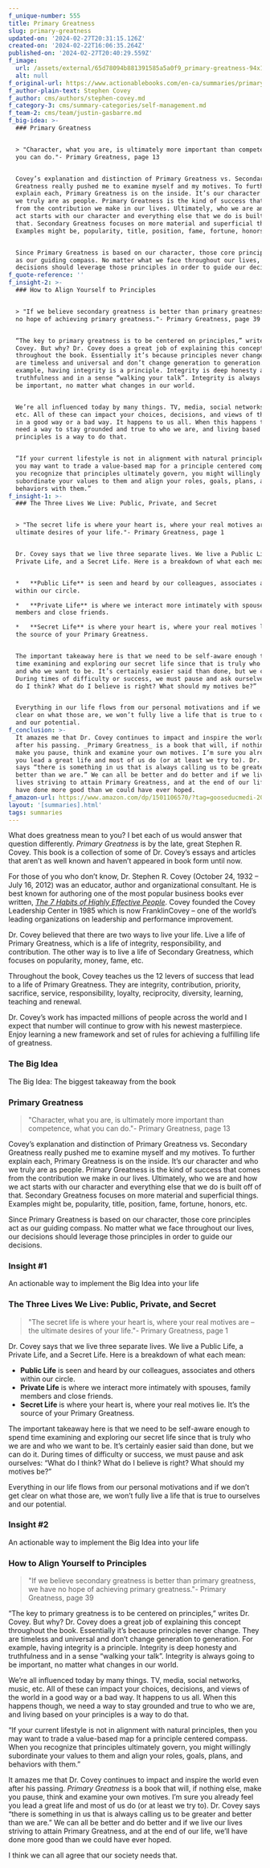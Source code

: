 ```yaml
---
f_unique-number: 555
title: Primary Greatness
slug: primary-greatness
updated-on: '2024-02-27T20:31:15.126Z'
created-on: '2024-02-22T16:06:35.264Z'
published-on: '2024-02-27T20:40:29.559Z'
f_image:
  url: /assets/external/65d78094b881391585a5a0f9_primary-greatness-94x144.jpeg
  alt: null
f_original-url: https://www.actionablebooks.com/en-ca/summaries/primary-greatness/
f_author-plain-text: Stephen Covey
f_author: cms/authors/stephen-covey.md
f_category-3: cms/summary-categories/self-management.md
f_team-2: cms/team/justin-gasbarre.md
f_big-idea: >-
  ### Primary Greatness


  > "Character, what you are, is ultimately more important than competence, what
  you can do."- Primary Greatness, page 13


  Covey’s explanation and distinction of Primary Greatness vs. Secondary
  Greatness really pushed me to examine myself and my motives. To further
  explain each, Primary Greatness is on the inside. It’s our character and who
  we truly are as people. Primary Greatness is the kind of success that comes
  from the contribution we make in our lives. Ultimately, who we are and how we
  act starts with our character and everything else that we do is built off of
  that. Secondary Greatness focuses on more material and superficial things.
  Examples might be, popularity, title, position, fame, fortune, honors, etc.


  Since Primary Greatness is based on our character, those core principles act
  as our guiding compass. No matter what we face throughout our lives, our
  decisions should leverage those principles in order to guide our decisions.
f_quote-reference: ''
f_insight-2: >-
  ### How to Align Yourself to Principles


  > "If we believe secondary greatness is better than primary greatness, we have
  no hope of achieving primary greatness."- Primary Greatness, page 39


  “The key to primary greatness is to be centered on principles,” writes Dr.
  Covey. But why? Dr. Covey does a great job of explaining this concept
  throughout the book. Essentially it’s because principles never change. They
  are timeless and universal and don’t change generation to generation. For
  example, having integrity is a principle. Integrity is deep honesty and
  truthfulness and in a sense “walking your talk”. Integrity is always going to
  be important, no matter what changes in our world.


  We’re all influenced today by many things. TV, media, social networks, music,
  etc. All of these can impact your choices, decisions, and views of the world
  in a good way or a bad way. It happens to us all. When this happens though, we
  need a way to stay grounded and true to who we are, and living based on your
  principles is a way to do that.


  “If your current lifestyle is not in alignment with natural principles, then
  you may want to trade a value-based map for a principle centered compass. When
  you recognize that principles ultimately govern, you might willingly
  subordinate your values to them and align your roles, goals, plans, and
  behaviors with them.”
f_insight-1: >-
  ### The Three Lives We Live: Public, Private, and Secret


  > "The secret life is where your heart is, where your real motives are – the
  ultimate desires of your life."- Primary Greatness, page 1


  Dr. Covey says that we live three separate lives. We live a Public Life, a
  Private Life, and a Secret Life. Here is a breakdown of what each mean:


  *   **Public Life** is seen and heard by our colleagues, associates and others
  within our circle.

  *   **Private Life** is where we interact more intimately with spouses, family
  members and close friends.

  *   **Secret Life** is where your heart is, where your real motives lie. It’s
  the source of your Primary Greatness.


  The important takeaway here is that we need to be self-aware enough to spend
  time examining and exploring our secret life since that is truly who we are
  and who we want to be. It’s certainly easier said than done, but we can do it.
  During times of difficulty or success, we must pause and ask ourselves: “What
  do I think? What do I believe is right? What should my motives be?”


  Everything in our life flows from our personal motivations and if we don’t get
  clear on what those are, we won’t fully live a life that is true to ourselves
  and our potential.
f_conclusion: >-
  It amazes me that Dr. Covey continues to impact and inspire the world even
  after his passing. _Primary Greatness_ is a book that will, if nothing else,
  make you pause, think and examine your own motives. I’m sure you already feel
  you lead a great life and most of us do (or at least we try to). Dr. Covey
  says “there is something in us that is always calling us to be greater and
  better than we are.” We can all be better and do better and if we live our
  lives striving to attain Primary Greatness, and at the end of our life, we’ll
  have done more good than we could have ever hoped.
f_amazon-url: https://www.amazon.com/dp/1501106570/?tag=gooseducmedi-20
layout: '[summaries].html'
tags: summaries
---
```


What does greatness mean to you? I bet each of us would answer that question differently. _Primary Greatness_ is by the late, great Stephen R. Covey. This book is a collection of some of Dr. Covey’s essays and articles that aren’t as well known and haven’t appeared in book form until now.

For those of you who don’t know, Dr. Stephen R. Covey (October 24, 1932 – July 16, 2012) was an educator, author and organizational consultant. He is best known for authoring one of the most popular business books ever written, [_The 7 Habits of Highly Effective People_](https://www.actionablebooks.com/en-ca/summaries/seven-habits-of-highly-effective-people-part-1/). Covey founded the Covey Leadership Center in 1985 which is now FranklinCovey – one of the world’s leading organizations on leadership and performance improvement.

Dr. Covey believed that there are two ways to live your life. Live a life of Primary Greatness, which is a life of integrity, responsibility, and contribution. The other way is to live a life of Secondary Greatness, which focuses on popularity, money, fame, etc.

Throughout the book, Covey teaches us the 12 levers of success that lead to a life of Primary Greatness. They are integrity, contribution, priority, sacrifice, service, responsibility, loyalty, reciprocity, diversity, learning, teaching and renewal.

Dr. Covey’s work has impacted millions of people across the world and I expect that number will continue to grow with his newest masterpiece. Enjoy learning a new framework and set of rules for achieving a fulfilling life of greatness.

### The Big Idea

The Big Idea: The biggest takeaway from the book

### Primary Greatness

> "Character, what you are, is ultimately more important than competence, what you can do."- Primary Greatness, page 13

Covey’s explanation and distinction of Primary Greatness vs. Secondary Greatness really pushed me to examine myself and my motives. To further explain each, Primary Greatness is on the inside. It’s our character and who we truly are as people. Primary Greatness is the kind of success that comes from the contribution we make in our lives. Ultimately, who we are and how we act starts with our character and everything else that we do is built off of that. Secondary Greatness focuses on more material and superficial things. Examples might be, popularity, title, position, fame, fortune, honors, etc.

Since Primary Greatness is based on our character, those core principles act as our guiding compass. No matter what we face throughout our lives, our decisions should leverage those principles in order to guide our decisions.

### Insight #1

An actionable way to implement the Big Idea into your life

### The Three Lives We Live: Public, Private, and Secret

> "The secret life is where your heart is, where your real motives are – the ultimate desires of your life."- Primary Greatness, page 1

Dr. Covey says that we live three separate lives. We live a Public Life, a Private Life, and a Secret Life. Here is a breakdown of what each mean:

*   **Public Life** is seen and heard by our colleagues, associates and others within our circle.
*   **Private Life** is where we interact more intimately with spouses, family members and close friends.
*   **Secret Life** is where your heart is, where your real motives lie. It’s the source of your Primary Greatness.

The important takeaway here is that we need to be self-aware enough to spend time examining and exploring our secret life since that is truly who we are and who we want to be. It’s certainly easier said than done, but we can do it. During times of difficulty or success, we must pause and ask ourselves: “What do I think? What do I believe is right? What should my motives be?”

Everything in our life flows from our personal motivations and if we don’t get clear on what those are, we won’t fully live a life that is true to ourselves and our potential.

### Insight #2

An actionable way to implement the Big Idea into your life

### How to Align Yourself to Principles

> "If we believe secondary greatness is better than primary greatness, we have no hope of achieving primary greatness."- Primary Greatness, page 39

“The key to primary greatness is to be centered on principles,” writes Dr. Covey. But why? Dr. Covey does a great job of explaining this concept throughout the book. Essentially it’s because principles never change. They are timeless and universal and don’t change generation to generation. For example, having integrity is a principle. Integrity is deep honesty and truthfulness and in a sense “walking your talk”. Integrity is always going to be important, no matter what changes in our world.

We’re all influenced today by many things. TV, media, social networks, music, etc. All of these can impact your choices, decisions, and views of the world in a good way or a bad way. It happens to us all. When this happens though, we need a way to stay grounded and true to who we are, and living based on your principles is a way to do that.

“If your current lifestyle is not in alignment with natural principles, then you may want to trade a value-based map for a principle centered compass. When you recognize that principles ultimately govern, you might willingly subordinate your values to them and align your roles, goals, plans, and behaviors with them.”

It amazes me that Dr. Covey continues to impact and inspire the world even after his passing. _Primary Greatness_ is a book that will, if nothing else, make you pause, think and examine your own motives. I’m sure you already feel you lead a great life and most of us do (or at least we try to). Dr. Covey says “there is something in us that is always calling us to be greater and better than we are.” We can all be better and do better and if we live our lives striving to attain Primary Greatness, and at the end of our life, we’ll have done more good than we could have ever hoped.

I think we can all agree that our society needs that.
